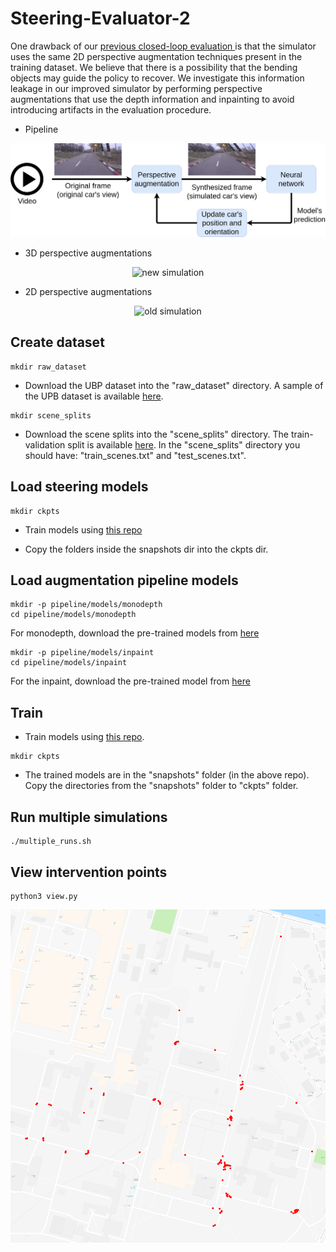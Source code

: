 # Steering-Evaluator-2

One drawback of our <a href='https://github.com/RobertSamoilescu/Steering-Evaluator-1'> previous closed-loop evaluation </a> is that the simulator uses the same 2D perspective augmentation techniques present in the training dataset. We believe that there is a possibility that the bending objects may guide the policy to recover. We investigate this information leakage in our improved simulator by performing perspective augmentations that use the depth information and inpainting to avoid introducing artifacts in the evaluation procedure.

* Pipeline
<p align='center'>
  <img src='sample/simulator.png' alt='pipeline' />
</p>

* 3D perspective augmentations
<p align='center'>
  <img src='sample/new_sim.gif' alt='new simulation' />
</p>

* 2D perspective augmentations
<p align='center'>
  <img src='sample/old_sim.gif' alt='old simulation' />
</p>


## Create dataset

```shell
mkdir raw_dataset
```

* Download the UBP dataset into the "raw_dataset" directory. A sample of the UPB dataset is available <a href="https://drive.google.com/drive/folders/1p_2-_Xo-Wd9MCnkYqPfGyKs2BnbeApqn?usp=sharing">here</a>.

```shell
mkdir scene_splits
```

* Download the scene splits into the "scene_splits" directory. The train-validation split is available <a href="https://github.com/RobertSamoilescu/UPB-Dataset-Split">here</a>.
In the "scene_splits" directory you should have: "train_scenes.txt" and "test_scenes.txt".


## Load steering models

```shell
mkdir ckpts
```

* Train models using <a href="https://github.com/RobertSamoilescu/Steering-Network-1">this repo</a>

* Copy the folders inside the snapshots dir into the ckpts dir.


## Load augmentation pipeline models

```shell
mkdir -p pipeline/models/monodepth
cd pipeline/models/monodepth
```
For monodepth, download the pre-trained models from <a href='https://drive.google.com/drive/folders/18kTR4PaRlQIeEFJ2gNkiXYnFcTfyrRNH?usp=sharing'>here</a>

```shell
mkdir -p pipeline/models/inpaint
cd pipeline/models/inpaint
```
For the inpaint, download the pre-trained model from <a href='https://drive.google.com/drive/folders/1oeVxVnR5BIZ1QM-ClY6Xa4CogxTQzmZx?usp=sharing'>here</a>



## Train

* Train models using <a href='https://github.com/RobertSamoilescu/Steering-Network-1'>this repo</a>.
```shell
mkdir ckpts
```
* The trained models are in the "snapshots" folder (in the above repo). Copy the directories from the "snapshots" folder to "ckpts" folder.


## Run multiple simulations
```shell
./multiple_runs.sh
```

<!--
## Results
|Model      | Evaluation augmentation |  AG   | A    | NI     | MAD/MSTI | MAA/MSTI | VL+P    |
|-----------|-------------------------|-------|------|--------|----------|----------|---------|
|ResNet18   |       2D                | No    | 0.67 |  248   |  0.0130  | 0.0731   | 4548.16 |  
|ResNet18   |       3D                | No    | 0.69 |  228   |  0.0107  | 0.0675   | 4428.16 |
|ResNet18   |       2D                | Yes   | 0.80 |  128   |  0.0048  | 0.0393   | 3828.16 |
|ResNet18   |       3D                | Yes   | 0.75 |  170   |  0.0073  | 0.0494   | 4080.16 |  
The table displays the performance of the ResNet18 models, trained with and without 2D augmentation, in the two simulators. We observe a significant drop of 5% in autonomy, which supports our hypothesis that there exist data leakages in our previous closed-loop evaluation method. The discrepancy in the results of the 2D augmentation method is emphasized in autonomy improvement when evaluated with the improved simulator.
-->

## View intervention points
```shell
python3 view.py
```
<p align='center'>
  <img src='https://github.com/RobertSamoilescu/Steering-Evaluator-1/blob/master/sample/interventions.png' alt='example intervention points' width=512/>
</p>
